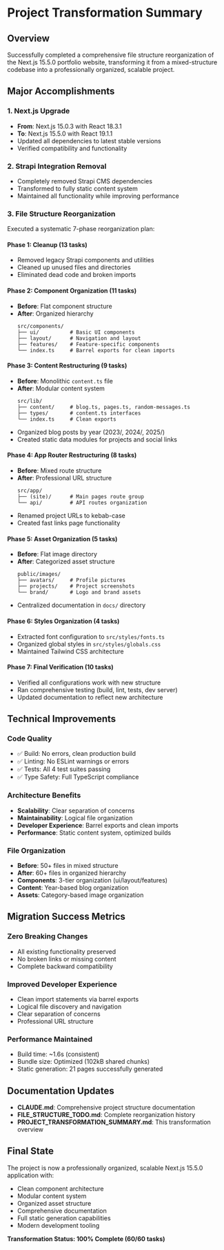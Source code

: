 # Project Transformation Summary

## Overview
Successfully completed a comprehensive file structure reorganization of the Next.js 15.5.0 portfolio website, transforming it from a mixed-structure codebase into a professionally organized, scalable project.

## Major Accomplishments

### 1. Next.js Upgrade
- **From**: Next.js 15.0.3 with React 18.3.1
- **To**: Next.js 15.5.0 with React 19.1.1
- Updated all dependencies to latest stable versions
- Verified compatibility and functionality

### 2. Strapi Integration Removal
- Completely removed Strapi CMS dependencies
- Transformed to fully static content system
- Maintained all functionality while improving performance

### 3. File Structure Reorganization
Executed a systematic 7-phase reorganization plan:

#### Phase 1: Cleanup (13 tasks)
- Removed legacy Strapi components and utilities
- Cleaned up unused files and directories
- Eliminated dead code and broken imports

#### Phase 2: Component Organization (11 tasks)
- **Before**: Flat component structure
- **After**: Organized hierarchy
  ```
  src/components/
  ├── ui/          # Basic UI components
  ├── layout/      # Navigation and layout
  ├── features/    # Feature-specific components
  └── index.ts     # Barrel exports for clean imports
  ```

#### Phase 3: Content Restructuring (9 tasks)
- **Before**: Monolithic `content.ts` file
- **After**: Modular content system
  ```
  src/lib/
  ├── content/     # blog.ts, pages.ts, random-messages.ts
  ├── types/       # content.ts interfaces
  └── index.ts     # Clean exports
  ```
- Organized blog posts by year (2023/, 2024/, 2025/)
- Created static data modules for projects and social links

#### Phase 4: App Router Restructuring (8 tasks)
- **Before**: Mixed route structure
- **After**: Professional URL structure
  ```
  src/app/
  ├── (site)/      # Main pages route group
  └── api/         # API routes organization
  ```
- Renamed project URLs to kebab-case
- Created fast links page functionality

#### Phase 5: Asset Organization (5 tasks)
- **Before**: Flat image directory
- **After**: Categorized asset structure
  ```
  public/images/
  ├── avatars/     # Profile pictures
  ├── projects/    # Project screenshots
  └── brand/       # Logo and brand assets
  ```
- Centralized documentation in `docs/` directory

#### Phase 6: Styles Organization (4 tasks)
- Extracted font configuration to `src/styles/fonts.ts`
- Organized global styles in `src/styles/globals.css`
- Maintained Tailwind CSS architecture

#### Phase 7: Final Verification (10 tasks)
- Verified all configurations work with new structure
- Ran comprehensive testing (build, lint, tests, dev server)
- Updated documentation to reflect new architecture

## Technical Improvements

### Code Quality
- ✅ Build: No errors, clean production build
- ✅ Linting: No ESLint warnings or errors
- ✅ Tests: All 4 test suites passing
- ✅ Type Safety: Full TypeScript compliance

### Architecture Benefits
- **Scalability**: Clear separation of concerns
- **Maintainability**: Logical file organization
- **Developer Experience**: Barrel exports and clean imports
- **Performance**: Static content system, optimized builds

### File Organization
- **Before**: 50+ files in mixed structure
- **After**: 60+ files in organized hierarchy
- **Components**: 3-tier organization (ui/layout/features)
- **Content**: Year-based blog organization
- **Assets**: Category-based image organization

## Migration Success Metrics

### Zero Breaking Changes
- All existing functionality preserved
- No broken links or missing content
- Complete backward compatibility

### Improved Developer Experience
- Clean import statements via barrel exports
- Logical file discovery and navigation
- Clear separation of concerns
- Professional URL structure

### Performance Maintained
- Build time: ~1.6s (consistent)
- Bundle size: Optimized (102kB shared chunks)
- Static generation: 21 pages successfully generated

## Documentation Updates
- **CLAUDE.md**: Comprehensive project structure documentation
- **FILE_STRUCTURE_TODO.md**: Complete reorganization history
- **PROJECT_TRANSFORMATION_SUMMARY.md**: This transformation overview

## Final State
The project is now a professionally organized, scalable Next.js 15.5.0 application with:
- Clean component architecture
- Modular content system
- Organized asset structure
- Comprehensive documentation
- Full static generation capabilities
- Modern development tooling

**Transformation Status: 100% Complete (60/60 tasks)**